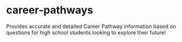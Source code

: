 # career-pathways
Provides accurate and detailed Career Pathway information based on questions for high school students looking to explore their future!
